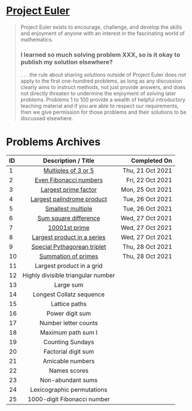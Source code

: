 # [Project Euler](https://projecteuler.net/about/)
> Project Euler exists to encourage, challenge, and develop the skills and enjoyment of anyone with an interest in the fascinating world of mathematics.
> ### I learned so much solving problem XXX, so is it okay to publish my solution elsewhere?
>  . . . the rule about sharing solutions outside of Project Euler does not apply to the first one-hundred problems, as long as any discussion clearly aims to instruct methods, not just provide answers, and does not directly threaten to undermine the enjoyment of solving later problems. Problems 1 to 100 provide a wealth of helpful introductory teaching material and if you are able to respect our requirements, then we give permission for those problems and their solutions to be discussed elsewhere.

# Problems Archives
| ID              | Description / Title                                                                                  | Completed On     |
| :-------------- | :--------------------------------------------------------------------------------------------------: | ---------------: |
| 1               | [Multiples of 3 or 5](https://github.com/ZacHorton/Project-Euler/blob/master/Python/p001.py)         | Thu, 21 Oct 2021 |
| 2               | [Even Fibonacci numbers](https://github.com/ZacHorton/Project-Euler/blob/master/Python/p002.py)      | Fri, 22 Oct 2021 |
| 3               | [Largest prime factor](https://github.com/ZacHorton/Project-Euler/blob/master/Python/p003.py)        | Mon, 25 Oct 2021 |
| 4               | [Largest palindrome product](https://github.com/ZacHorton/Project-Euler/blob/master/Python/p004.py)  | Tue, 26 Oct 2021 |
| 5               | [Smallest multiple](https://github.com/ZacHorton/Project-Euler/blob/master/Python/p005.py)           | Tue, 26 Oct 2021 |
| 6               | [Sum square difference](https://github.com/ZacHorton/Project-Euler/blob/master/Python/p006.py)       | Wed, 27 Oct 2021 |
| 7               | [10001st prime](https://github.com/ZacHorton/Project-Euler/blob/master/Python/p007.py)               | Wed, 27 Oct 2021 |
| 8               | [Largest product in a series](https://github.com/ZacHorton/Project-Euler/blob/master/Python/p008.py) | Wed, 27 Oct 2021 |
| 9               | [Special Pythagorean triplet](https://github.com/ZacHorton/Project-Euler/blob/master/Python/p009.py) | Thu, 28 Oct 2021 |
| 10              | [Summation of primes](https://github.com/ZacHorton/Project-Euler/blob/master/Python/p010.py)         | Thu, 28 Oct 2021 |
| 11              | Largest product in a grid                                                                       |                  |
| 12              | Highly divisible triangular number                                                              |                  |
| 13              | Large sum                                                                                       |                  |
| 14              | Longest Collatz sequence                                                                        |                  |
| 15              | Lattice paths                                                                                   |                  |
| 16              | Power digit sum                                                                                 |                  |
| 17              | Number letter counts                                                                            |                  |
| 18              | Maximum path sum I                                                                              |                  |
| 19              | Counting Sundays                                                                                |                  |
| 20              | Factorial digit sum                                                                             |                  |
| 21              | Amicable numbers                                                                                |                  |
| 22              | Names scores                                                                                    |                  |
| 23              | Non-abundant sums                                                                               |                  |
| 24              | Lexicographic permutations                                                                      |                  |
| 25              | 1000-digit Fibonacci number                                                                     |                  |
